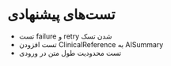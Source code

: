 # تست‌های پیشنهادی
- تست failure و retry شدن تسک
- تست افزودن ClinicalReference به AISummary
- تست محدودیت طول متن در ورودی